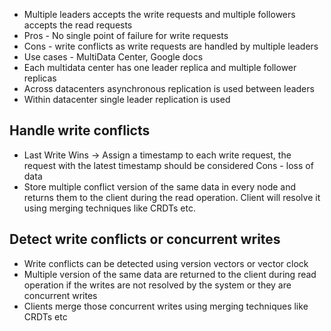 - Multiple leaders accepts the write requests and multiple followers accepts the read requests
- Pros - No single point of failure for write requests
- Cons - write conflicts as write requests are handled by multiple leaders
- Use cases - MultiData Center, Google docs
- Each multidata center has one leader replica and multiple follower replicas
- Across datacenters asynchronous replication is used between leaders
- Within datacenter single leader replication is used

## Handle write conflicts
- Last Write Wins -> Assign a timestamp to each write request, the request with the latest timestamp should be considered
  Cons - loss of data
- Store multiple conflict version of the same data in every node and returns them to the client during the read operation. Client will resolve it using merging techniques like CRDTs etc.

## Detect write conflicts or concurrent writes
- Write conflicts can be detected using version vectors or vector clock
- Multiple version of the same data are returned to the client during read operation if the writes are not resolved by the system or they are concurrent writes 
- Clients merge those concurrent writes using merging techniques like CRDTs etc